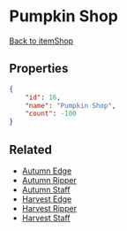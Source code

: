 # Pumpkin Shop

<no description available>

[Back to itemShop](../item-shops.md)

## Properties

```json
{
    "id": 16,
    "name": "Pumpkin Shop",
    "count": -100
}
```

## Related

- [Autumn Edge](../items/513-autumn-edge.md)
- [Autumn Ripper](../items/514-autumn-ripper.md)
- [Autumn Staff](../items/515-autumn-staff.md)
- [Harvest Edge](../items/516-harvest-edge.md)
- [Harvest Ripper](../items/517-harvest-ripper.md)
- [Harvest Staff](../items/518-harvest-staff.md)

